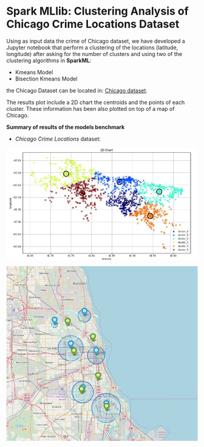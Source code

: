 # Spark MLlib: Clustering Analysis of Chicago Crime Locations Dataset

Using as input data the crime of Chicago dataset, we have developed a Jupyter notebook that perform a clustering of the locations (latitude, longitude) after asking for the number of clusters and using two of the clustering algorithms in **SparkML**:
- Kmeans Model
- Bisection Kmeans Model

the Chicago Dataset can be located in: [Chicago dataset](https://data.cityofchicago.org/Public-Safety/Crimes-2001-to-present/ijzp-q8t2).

The results plot include a 2D chart the centroids and the points of each cluster. These information has been also plotted on top of a map of Chicago.


**Summary of results of the models benchmark**
- *Chicago Crime Locations* dataset:

![results_scores](./pictures/image1.JPG)

![results_scores](./pictures/image2.JPG)

